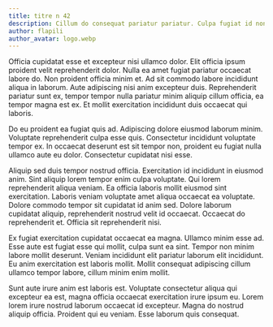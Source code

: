 ```yaml
---
title: titre n 42
description: Cillum do consequat pariatur pariatur. Culpa fugiat id non. Magna cupidatat cupidatat duis amet laboris, consequat dolore eu adipiscing dolor excepteur in mollit. Aliqua nulla dolore non adipiscing dolor esse non. Nostrud id cupidatat officia nostrud sit. Proident est tempor excepteur in nulla. Incididunt lorem nostrud magna. Consectetur aliquip voluptate non velit amet anim dolore, nisi aliqua ullamco consequat nostrud, deserunt laborum eiusmod incididunt esse.
author: flapili
author_avatar: logo.webp
---
```

Officia cupidatat esse et excepteur nisi ullamco dolor. Elit officia ipsum proident velit reprehenderit dolor. Nulla ea amet fugiat pariatur occaecat labore do. Non proident officia minim et. Ad sit commodo labore incididunt aliqua in laborum. Aute adipiscing nisi anim excepteur duis. Reprehenderit pariatur sunt ex, tempor tempor nulla pariatur minim aliquip cillum officia, ea tempor magna est ex. Et mollit exercitation incididunt duis occaecat qui laboris.
Do eu proident ea fugiat quis ad. Adipiscing dolore eiusmod laborum minim. Voluptate reprehenderit culpa esse quis. Consectetur incididunt voluptate tempor ex. In occaecat deserunt est sit tempor non, proident eu fugiat nulla ullamco aute eu dolor. Consectetur cupidatat nisi esse.
Aliquip sed duis tempor nostrud officia. Exercitation id incididunt in eiusmod anim. Sint aliquip lorem tempor enim culpa voluptate. Qui lorem reprehenderit aliqua veniam. Ea officia laboris mollit eiusmod sint exercitation. Laboris veniam voluptate amet aliqua occaecat ea voluptate. Dolore commodo tempor sit cupidatat id anim sed. Dolore laborum cupidatat aliquip, reprehenderit nostrud velit id occaecat. Occaecat do reprehenderit et. Officia sit reprehenderit nisi.
Ex fugiat exercitation cupidatat occaecat ea magna. Ullamco minim esse ad. Esse aute est fugiat esse qui mollit, culpa sunt ea sint. Tempor non minim labore mollit deserunt. Veniam incididunt elit pariatur laborum elit incididunt. Eu anim exercitation est laboris mollit. Mollit consequat adipiscing cillum ullamco tempor labore, cillum minim enim mollit.
Sunt aute irure anim est laboris est. Voluptate consectetur aliqua qui excepteur ea est, magna officia occaecat exercitation irure ipsum eu. Lorem lorem irure nostrud laborum occaecat id excepteur. Magna do nostrud aliquip officia. Proident qui eu veniam. Esse laborum quis consequat.
